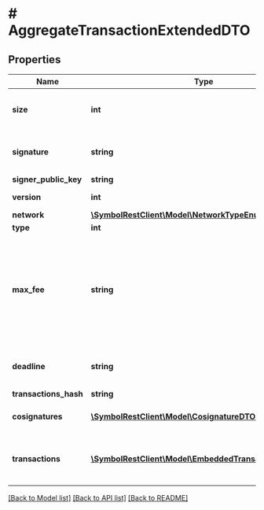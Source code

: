 # # AggregateTransactionExtendedDTO

## Properties

Name | Type | Description | Notes
------------ | ------------- | ------------- | -------------
**size** | **int** | A number that allows uint 32 values. |
**signature** | **string** | Entity&#39;s signature generated by the signer. |
**signer_public_key** | **string** | Public key. |
**version** | **int** | Entity version. |
**network** | [**\SymbolRestClient\Model\NetworkTypeEnum**](NetworkTypeEnum.md) |  |
**type** | **int** |  |
**max_fee** | **string** | Absolute amount. An amount of 123456789 (absolute) for a mosaic with divisibility 6 means 123.456789 (relative). |
**deadline** | **string** | Duration expressed in number of blocks. |
**transactions_hash** | **string** |  |
**cosignatures** | [**\SymbolRestClient\Model\CosignatureDTO[]**](CosignatureDTO.md) | Array of transaction cosignatures. |
**transactions** | [**\SymbolRestClient\Model\EmbeddedTransactionInfoDTO[]**](EmbeddedTransactionInfoDTO.md) | Array of transactions initiated by different accounts. |

[[Back to Model list]](../../README.md#models) [[Back to API list]](../../README.md#endpoints) [[Back to README]](../../README.md)

